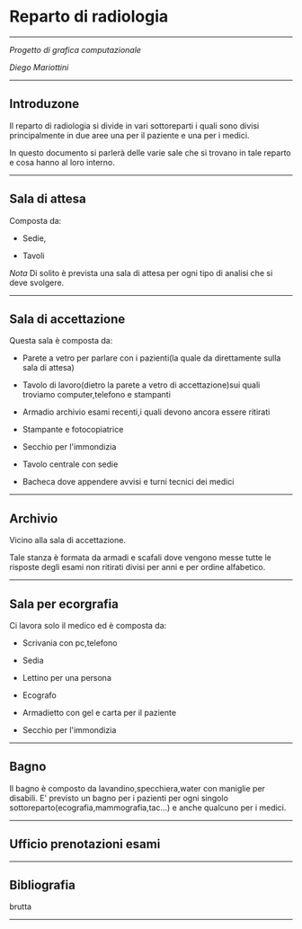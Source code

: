 # Reparto di radiologia

- - -

*Progetto di grafica computazionale* 	

*Diego Mariottini*			

- - -

## Introduzone

Il reparto di radiologia si divide in vari sottoreparti i quali sono divisi principalmente in due aree una per il paziente e una per i medici.

In questo documento si parlerà delle varie sale che si trovano in tale reparto e cosa hanno al loro interno.

- - -

## Sala di attesa

Composta da:

 * Sedie,

 * Tavoli


*Nota* Di solito è prevista una sala di attesa per ogni tipo di analisi che si deve svolgere.

- - -

## Sala di accettazione

Questa sala è composta da:

 * Parete a vetro per parlare con i pazienti(la quale da direttamente sulla sala di attesa)

 * Tavolo di lavoro(dietro la parete a vetro di accettazione)sui quali troviamo computer,telefono e stampanti

 * Armadio archivio esami recenti,i quali devono ancora essere ritirati

 * Stampante e fotocopiatrice

 * Secchio per l'immondizia

 * Tavolo centrale con sedie

 * Bacheca dove appendere avvisi e turni tecnici dei medici

- - -

## Archivio

Vicino alla sala di accettazione.

Tale stanza è formata da armadi e scafali dove vengono messe tutte le risposte degli esami non ritirati divisi per anni e per ordine alfabetico.

- - -

## Sala per ecorgrafia

Ci lavora solo il medico ed è composta da:

 * Scrivania con pc,telefono

 * Sedia

 * Lettino per una persona

 * Ecografo

 * Armadietto con gel e carta per il paziente

 * Secchio per l'immondizia

- - -

## Bagno

Il bagno è composto da lavandino,specchiera,water con maniglie per disabili.
E' previsto un bagno per i pazienti per ogni singolo sottoreparto(ecografia,mammografia,tac...) e anche qualcuno per i medici.

- - -

## Ufficio prenotazioni esami




- - -

## Bibliografia
brutta

- - -